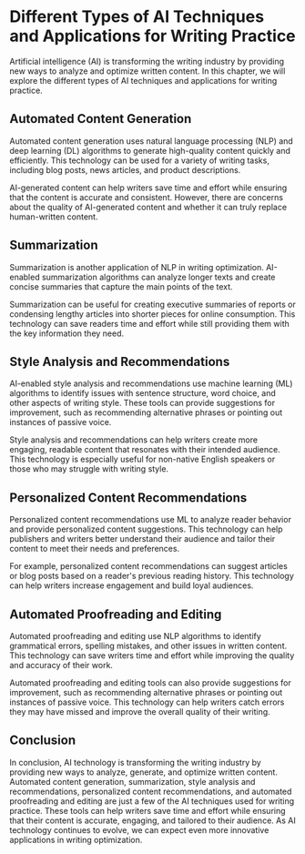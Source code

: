 Different Types of AI Techniques and Applications for Writing Practice
=======================================================================================================================================

Artificial intelligence (AI) is transforming the writing industry by providing new ways to analyze and optimize written content. In this chapter, we will explore the different types of AI techniques and applications for writing practice.

Automated Content Generation
----------------------------

Automated content generation uses natural language processing (NLP) and deep learning (DL) algorithms to generate high-quality content quickly and efficiently. This technology can be used for a variety of writing tasks, including blog posts, news articles, and product descriptions.

AI-generated content can help writers save time and effort while ensuring that the content is accurate and consistent. However, there are concerns about the quality of AI-generated content and whether it can truly replace human-written content.

Summarization
-------------

Summarization is another application of NLP in writing optimization. AI-enabled summarization algorithms can analyze longer texts and create concise summaries that capture the main points of the text.

Summarization can be useful for creating executive summaries of reports or condensing lengthy articles into shorter pieces for online consumption. This technology can save readers time and effort while still providing them with the key information they need.

Style Analysis and Recommendations
----------------------------------

AI-enabled style analysis and recommendations use machine learning (ML) algorithms to identify issues with sentence structure, word choice, and other aspects of writing style. These tools can provide suggestions for improvement, such as recommending alternative phrases or pointing out instances of passive voice.

Style analysis and recommendations can help writers create more engaging, readable content that resonates with their intended audience. This technology is especially useful for non-native English speakers or those who may struggle with writing style.

Personalized Content Recommendations
------------------------------------

Personalized content recommendations use ML to analyze reader behavior and provide personalized content suggestions. This technology can help publishers and writers better understand their audience and tailor their content to meet their needs and preferences.

For example, personalized content recommendations can suggest articles or blog posts based on a reader's previous reading history. This technology can help writers increase engagement and build loyal audiences.

Automated Proofreading and Editing
----------------------------------

Automated proofreading and editing use NLP algorithms to identify grammatical errors, spelling mistakes, and other issues in written content. This technology can save writers time and effort while improving the quality and accuracy of their work.

Automated proofreading and editing tools can also provide suggestions for improvement, such as recommending alternative phrases or pointing out instances of passive voice. This technology can help writers catch errors they may have missed and improve the overall quality of their writing.

Conclusion
----------

In conclusion, AI technology is transforming the writing industry by providing new ways to analyze, generate, and optimize written content. Automated content generation, summarization, style analysis and recommendations, personalized content recommendations, and automated proofreading and editing are just a few of the AI techniques used for writing practice. These tools can help writers save time and effort while ensuring that their content is accurate, engaging, and tailored to their audience. As AI technology continues to evolve, we can expect even more innovative applications in writing optimization.

